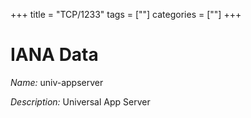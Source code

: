 +++
title = "TCP/1233"
tags = [""]
categories = [""]
+++

# IANA Data

_Name:_ univ-appserver

_Description:_ Universal App Server

